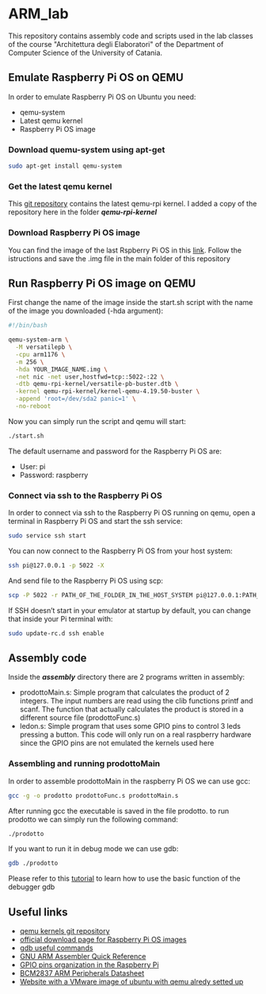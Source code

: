 # ARM_lab

This repository contains assembly code and scripts used in the lab classes of the course "Architettura degli Elaboratori" of the Department of Computer Science of the University of Catania.

## Emulate Raspberry Pi OS on QEMU

In order to emulate Raspberry Pi OS on Ubuntu you need:

* qemu-system
* Latest qemu kernel
* Raspberry Pi OS image

### Download quemu-system using apt-get

```bash
sudo apt-get install qemu-system
```

### Get the latest qemu kernel

This [git repository](https://github.com/dhruvvyas90/qemu-rpi-kernel) contains the latest qemu-rpi kernel. I added a copy of the repository here in the folder ___qemu-rpi-kernel___

### Download Raspberry Pi OS image

You can find the image of the last Rspberry Pi OS in this [link](https://www.raspberrypi.org/software/operating-systems/). Follow the istructions and save the .img file in the main folder of this repository

## Run Raspberry Pi OS image on QEMU

First change the name of the image inside the start.sh script with the name of the image you downloaded (-hda argument):

```bash
#!/bin/bash

qemu-system-arm \
  -M versatilepb \
  -cpu arm1176 \
  -m 256 \
  -hda YOUR_IMAGE_NAME.img \
  -net nic -net user,hostfwd=tcp::5022-:22 \
  -dtb qemu-rpi-kernel/versatile-pb-buster.dtb \
  -kernel qemu-rpi-kernel/kernel-qemu-4.19.50-buster \
  -append 'root=/dev/sda2 panic=1' \
  -no-reboot 
```

Now you can simply run the script and qemu will start:

```bash
./start.sh
```

The default username and password for the Raspberry Pi OS are:
 
 * User: pi
 * Password: raspberry

### Connect via ssh to the Raspberry Pi OS

In order to connect via ssh to the Raspberry Pi OS running on qemu, open a terminal in Raspberry Pi OS and start the ssh service:

```bash
sudo service ssh start
```

You can now connect to the Raspberry Pi OS from your host system:

```bash
ssh pi@127.0.0.1 -p 5022 -X
```

And send file to the Raspberry Pi OS using scp:

```bash
scp -P 5022 -r PATH_OF_THE_FOLDER_IN_THE_HOST_SYSTEM pi@127.0.0.1:PATH_OF_THE_DESTINATION_FOLDER_IN_RASPBERRY_PI_OS
```

If SSH doesn’t start in your emulator at startup by default, you can change that inside your Pi terminal with:

```bash
sudo update-rc.d ssh enable
```

## Assembly code

Inside the ___assembly___ directory there are 2 programs written in assembly:

* prodottoMain.s: Simple program that calculates the product of 2 integers. The input numbers are read using the clib functions printf and scanf. The function that actually calculates the product is stored in a different source file (prodottoFunc.s)
* ledon.s: Simple program that uses some GPIO pins to control 3 leds pressing a button. This code will only run on a real raspberry hardware since the GPIO pins are not emulated the kernels used here

### Assembling and running prodottoMain

In order to assemble prodottoMain in the raspberry Pi OS we can use gcc:

```bash
gcc -g -o prodotto prodottoFunc.s prodottoMain.s
```

After running gcc the executable is saved in the file prodotto. to run prodotto we can simply run the following command:

```bash
./prodotto
```

If you want to run it in debug mode we can use gdb:

```bash
gdb ./prodotto
```

Please refer to this [tutorial](https://azeria-labs.com/debugging-with-gdb-introduction/) to learn how to use the basic function of the debugger gdb

## Useful links

* [qemu kernels git repository](https://github.com/dhruvvyas90/qemu-rpi-kernel)
* [official download page for Raspberry Pi OS images](https://www.raspberrypi.org/software/operating-systems/)
* [gdb useful commands](https://azeria-labs.com/debugging-with-gdb-introduction/)
* [GNU ARM Assembler Quick Reference](https://www.ic.unicamp.br/~celio/mc404-2014/docs/gnu-arm-directives.pdf)
* [GPIO pins organization in the Raspberry Pi](https://www.raspberrypi.org/documentation/usage/gpio/)
* [BCM2837 ARM Peripherals Datasheet](https://cs140e.sergio.bz/docs/BCM2837-ARM-Peripherals.pdf)
* [Website with a VMware image of ubuntu with qemu alredy setted up](https://azeria-labs.com/arm-lab-vm/)

